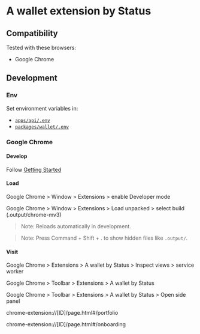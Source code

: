 # A wallet extension by Status

## Compatibility

Tested with these browsers:

- Google Chrome

## Development

### Env

Set environment variables in:

- [`apps/api/.env`](../api/.env)
- [`packages/wallet/.env`](../../packages/wallet/.env)

### Google Chrome

#### Develop

Follow [Getting Started](../../README.md#getting-started)

#### Load

Google Chrome > Window > Extensions > enable Developer mode

Google Chrome > Window > Extensions > Load unpacked > select build (.output/chrome-mv3)

> Note: Reloads automatically in development.

> Note: Press Command + Shift + . to show hidden files like `.output/`.

#### Visit

Google Chrome > Extensions > A wallet by Status > Inspect views > service worker

Google Chrome > Toolbar > Extensions > A wallet by Status

Google Chrome > Toolbar > Extensions > A wallet by Status > Open side panel

chrome-extension://\[ID]/page.html#/portfolio

chrome-extension://\[ID]/page.html#/onboarding
